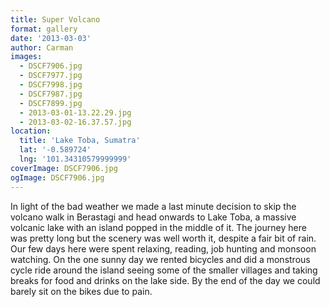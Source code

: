 ```yaml
---
title: Super Volcano
format: gallery
date: '2013-03-03'
author: Carman
images:
  - DSCF7906.jpg
  - DSCF7977.jpg
  - DSCF7998.jpg
  - DSCF7987.jpg
  - DSCF7899.jpg
  - 2013-03-01-13.22.29.jpg
  - 2013-03-02-16.37.57.jpg
location:
  title: 'Lake Toba, Sumatra'
  lat: '-0.589724'
  lng: '101.34310579999999'
coverImage: DSCF7906.jpg
ogImage: DSCF7906.jpg
---
```


In light of the bad weather we made a last minute decision to skip the volcano walk in Berastagi and head onwards to Lake Toba, a massive volcanic lake with an island popped in the middle of it. The journey here was pretty long but the scenery was well worth it, despite a fair bit of rain. Our few days here were spent relaxing, reading, job hunting and monsoon watching. On the one sunny day we rented bicycles and did a monstrous cycle ride around the island seeing some of the smaller villages and taking breaks for food and drinks on the lake side. By the end of the day we could barely sit on the bikes due to pain.
